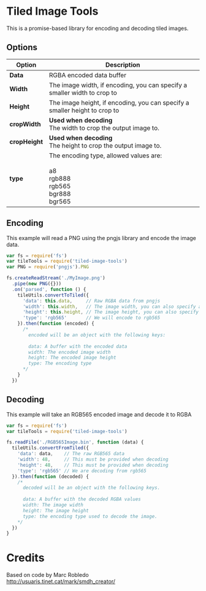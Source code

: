 # Tiled Image Tools
This is a promise-based library for encoding and decoding tiled images.

## Options
|Option        |Description|
|--------------|-----------|
|**Data**      |RGBA encoded data buffer|
|**Width**     |The image width, if encoding, you can specify a smaller width to crop to|
|**Height**    |The image height, if encoding, you can specify a smaller height to crop to|
|**cropWidth** |**Used when decoding**<br />The width to crop the output image to.
|**cropHeight**|**Used when decoding**<br /> The height to crop the output image to.
|**type**      |The encoding type, allowed values are:<br><br>a8<br>rgb888<br>rgb565<br>bgr888<br>bgr565|

## Encoding
This example will read a PNG using the pngjs library and encode the image data.
```javascript
var fs = require('fs')
var tileTools = require('tiled-image-tools')
var PNG = require('pngjs').PNG

fs.createReadStream('./MyImage.png')
  .pipe(new PNG({}))
  .on('parsed', function () {
    tileUtils.convertToTiled({
      'data': this.data,     // Raw RGBA data from pngjs
      'width': this.width,   // The image width, you can also specify a smaller size if you want to crop
      'height': this.height, // The image height, you can also specify a smaller size if you want to crop
      'type': 'rgb565'       // We will encode to rgb565
    }).then(function (encoded) {
      /*
        encoded will be an object with the following keys:
        
        data: A buffer with the encoded data
        width: The encoded image width
        height: The encoded image height
        type: The encoding type
      */
    }
  })
```

## Decoding
This example will take an RGB565 encoded image and decode it to RGBA
```javascript
var fs = require('fs')
var tileTools = require('tiled-image-tools')

fs.readFile('./RGB565Image.bin', function (data) {
  tileUtils.convertFromTiled({
    'data': data,    // The raw RGB565 data
    'width': 48,     // This must be provided when decoding
    'height': 48,    // This must be provided when decoding
    'type': 'rgb565' // We are decoding from rgb565
  }).then(function (decoded) {
    /*
      decoded will be an object with the following keys.
      
      data: A buffer with the decoded RGBA values
      width: The image width
      height: The image height
      type: the encoding type used to decode the image.
    */
  })
}
```

# Credits
Based on code by Marc Robledo<br>
http://usuaris.tinet.cat/mark/smdh_creator/